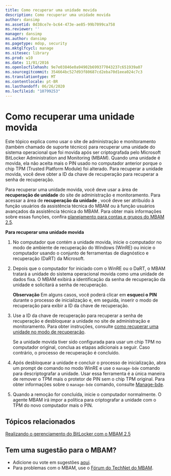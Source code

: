 ```yaml
---
title: Como recuperar uma unidade movida
description: Como recuperar uma unidade movida
author: dansimp
ms.assetid: 0d38ce7e-bc64-473e-ae85-99b7099ca758
ms.reviewer: ''
manager: dansimp
ms.author: dansimp
ms.pagetype: mdop, security
ms.mktglfcycl: manage
ms.sitesec: library
ms.prod: w10
ms.date: 11/01/2016
ms.openlocfilehash: 9e7e03846e0a94902b699377043237c651939a07
ms.sourcegitcommit: 354664bc527d93f80687cd2eba70d1eea024c7c3
ms.translationtype: MT
ms.contentlocale: pt-BR
ms.lasthandoff: 06/26/2020
ms.locfileid: "10799253"
---
```

# Como recuperar uma unidade movida
Este tópico explica como usar o site de administração e monitoramento (também chamado de suporte técnico) para recuperar uma unidade do sistema operacional que foi movida após ser criptografada pelo Microsoft BitLocker Administration and Monitoring (MBAM). Quando uma unidade é movida, ela não aceita mais o PIN usado no computador anterior porque o chip TPM (Trusted Platform Module) foi alterado. Para recuperar a unidade movida, você deve obter a ID da chave de recuperação para recuperar a senha de recuperação.

Para recuperar uma unidade movida, você deve usar a área de **recuperação de unidade** do site de administração e monitoramento. Para acessar a área de **recuperação da unidade** , você deve ser atribuído à função usuários da assistência técnica do MBAM ou à função usuários avançados da assistência técnica do MBAM. Para obter mais informações sobre essas funções, confira [planejamento para contas e grupos do MBAM 2,5](planning-for-mbam-25-groups-and-accounts.md#bkmk-helpdesk-roles).

**Para recuperar uma unidade movida**
1.  No computador que contém a unidade movida, inicie o computador no modo de ambiente de recuperação do Windows (WinRE) ou inicie o computador usando o conjunto de ferramentas de diagnóstico e recuperação (DaRT) da Microsoft.

2.  Depois que o computador for iniciado com o WinRE ou o DaRT, o MBAM tratará a unidade do sistema operacional movida como uma unidade de dados fixa. O MBAM exibirá a identificação da senha de recuperação da unidade e solicitará a senha de recuperação.

    **Observação**  Em alguns casos, você poderá clicar em **esqueci o PIN** durante o processo de inicialização e, em seguida, inserir o modo de recuperação para exibir a ID da chave de recuperação.

     

3.  Use a ID da chave de recuperação para recuperar a senha de recuperação e desbloquear a unidade no site de administração e monitoramento. Para obter instruções, consulte [como recuperar uma unidade no modo de recuperação](how-to-recover-a-drive-in-recovery-mode-mbam-25.md).

    Se a unidade movida tiver sido configurada para usar um chip TPM no computador original, conclua as etapas adicionais a seguir. Caso contrário, o processo de recuperação é concluído.

4.  Após desbloquear a unidade e concluir o processo de inicialização, abra um prompt de comando no modo WinRE e use o `manage-bde` comando para descriptografar a unidade. Usar essa ferramenta é a única maneira de remover o TPM mais o protetor de PIN sem o chip TPM original. Para obter informações sobre o `manage-bde` comando, consulte [Manage-bde](https://go.microsoft.com/fwlink/?LinkId=393567).

5.  Quando a remoção for concluída, inicie o computador normalmente. O agente MBAM irá impor a política para criptografar a unidade com o TPM do novo computador mais o PIN.



## Tópicos relacionados


[Realizando o gerenciamento do BitLocker com o MBAM 2.5](performing-bitlocker-management-with-mbam-25.md)

 

## Tem uma sugestão para o MBAM?
- Adicione ou vote em sugestões [aqui](http://mbam.uservoice.com/forums/268571-microsoft-bitlocker-administration-and-monitoring). 
- Para problemas com o MBAM, use o [Fórum do TechNet do MBAM](https://social.technet.microsoft.com/Forums/home?forum=mdopmbam). 





